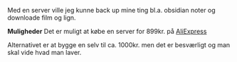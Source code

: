 Med en server ville jeg kunne back up mine ting bl.a. obsidian noter og downloade film og lign.

**Muligheder**
Det er muligt at købe en server for 899kr. på [AliExpress](https://www.aliexpress.com/item/1005009983925054.html)

Alternativet er at bygge en selv til ca. 1000kr. men det er besværligt og man skal vide hvad man laver.

